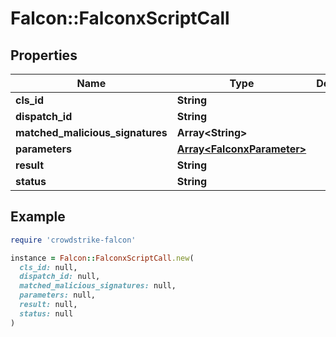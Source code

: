 # Falcon::FalconxScriptCall

## Properties

| Name | Type | Description | Notes |
| ---- | ---- | ----------- | ----- |
| **cls_id** | **String** |  | [optional] |
| **dispatch_id** | **String** |  | [optional] |
| **matched_malicious_signatures** | **Array&lt;String&gt;** |  | [optional] |
| **parameters** | [**Array&lt;FalconxParameter&gt;**](FalconxParameter.md) |  | [optional] |
| **result** | **String** |  | [optional] |
| **status** | **String** |  | [optional] |

## Example

```ruby
require 'crowdstrike-falcon'

instance = Falcon::FalconxScriptCall.new(
  cls_id: null,
  dispatch_id: null,
  matched_malicious_signatures: null,
  parameters: null,
  result: null,
  status: null
)
```

